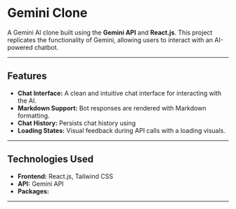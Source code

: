 # Gemini Clone

A Gemini AI clone built using the **Gemini API** and **React.js**. This project replicates the functionality of Gemini, allowing users to interact with an AI-powered chatbot.


---

## Features

- **Chat Interface:** A clean and intuitive chat interface for interacting with the AI.
- **Markdown Support:** Bot responses are rendered with Markdown formatting.
- **Chat History:** Persists chat history using 
- **Loading States:** Visual feedback during API calls with a loading visuals.

---

## Technologies Used

- **Frontend:** React.js, Tailwind CSS
- **API:** Gemini API
- **Packages:**

---

